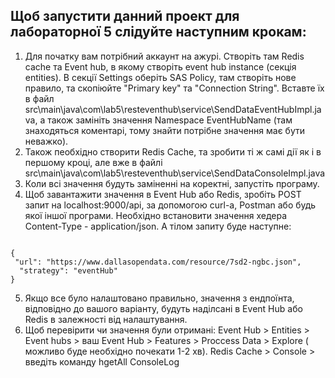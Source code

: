 ## Щоб запустити данний проект для лабораторної 5 слідуйте наступним крокам:
  1. Для початку вам потрібний аккаунт на ажурі. Створіть там Redis cache та Event hub, в якому створіть event hub instance (секція entities). В секції Settings оберіть SAS Policy, там створіть нове правило, та скопіюйте "Primary key" та "Connection String". Вставте їх в файл src\main\java\com\lab5\resteventhub\service\SendDataEventHubImpl.java, а також замініть значення Namespace EventHubName (там знаходяться коментарі, тому знайти потрібне значення має бути неважко).
  2. Також пеобхідно створити Redis Cache, та зробити ті ж самі дії як і в першому кроці, але вже в файлі src\main\java\com\lab5\resteventhub\service\SendDataConsoleImpl.java
  3. Коли всі значення будуть заміненні на коректні, запустіть програму. 
  4. Щоб завантажити значення в Event Hub або Redis, зробіть POST запит на localhost:9000/api, за допомогою curl-a, Postman або будь якої іншої програми. Необхідно встановити значення хедера Content-Type - application/json. А тілом запиту буде наступне:
  
  ```
  
  {
   "url": "https://www.dallasopendata.com/resource/7sd2-ngbc.json",
    "strategy": "eventHub"
  }
  
```

5. Якщо все було налаштовано правильно, значення з ендпоїнта, відповідно до вашого варіанту, будуть наділсані в Event Hub або Redis в залежності від налаштування.
6. Щоб перевірити чи значення були отримані:
Event Hub > Entities > Event hubs > ваш Event Hub > Features > Proccess Data > Explore ( можливо буде необхідно почекати 1-2 хв).
Redis Cache > Console > введіть команду hgetAll ConsoleLog

